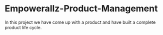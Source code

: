 # Empowerallz-Product-Management
In this project we have come up with a product and have built a complete product life cycle.
